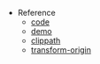 - Reference
  - [code](https://github.com/legomushroom/shape-demo1)
  - [demo](https://codepen.io/sol0mka/pen/RRRgLq)
  - [clippath](https://bennettfeely.com/clippy/)
  - [transform-origin](https://developer.mozilla.org/ja/docs/Web/CSS/transform-origin)
